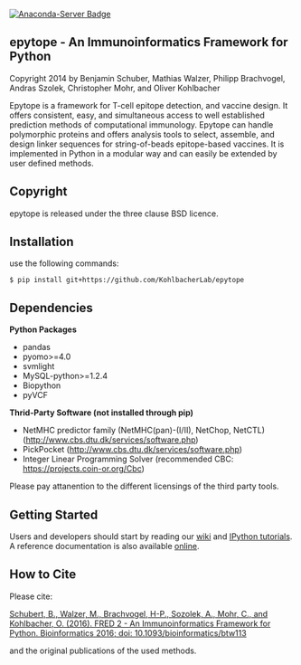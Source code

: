 [![Anaconda-Server Badge](https://anaconda.org/bioconda/fred2/badges/installer/conda.svg)](https://conda.anaconda.org/bioconda)

epytope - An Immunoinformatics Framework for Python
-------------------------------------------------
Copyright 2014 by Benjamin Schuber,  Mathias Walzer, Philipp Brachvogel, Andras Szolek, Christopher Mohr, and Oliver Kohlbacher


Epytope is a framework for T-cell epitope detection, and vaccine design. It  offers consistent, easy, and simultaneous access to well established prediction methods of computational immunology. Epytope can handle polymorphic proteins and offers analysis tools to select, assemble, and design linker sequences for string-of-beads epitope-based vaccines. It is implemented in Python in a modular way and can easily be extended by user defined methods.


Copyright
----------
epytope is released under the three clause BSD licence.

Installation
------------

use the following commands:

    $ pip install git+https://github.com/KohlbacherLab/epytope

Dependencies
------------

**Python Packages**
- pandas
- pyomo>=4.0
- svmlight
- MySQL-python>=1.2.4
- Biopython
- pyVCF

**Thrid-Party Software (not installed through pip)**
   - NetMHC predictor family (NetMHC(pan)-(I/II), NetChop, NetCTL) (http://www.cbs.dtu.dk/services/software.php)
   - PickPocket (http://www.cbs.dtu.dk/services/software.php)
   - Integer Linear Programming Solver (recommended CBC: https://projects.coin-or.org/Cbc)

Please pay attanention to the different licensings of the third party tools.

Getting Started
---------------

Users and developers should start by reading our [wiki](https://github.com/KohlbacherLab/epytope/wiki) and [IPython tutorials](https://github.com/KohlbacherLab/epytope/tree/master/epytope/tutorials).
A reference documentation is also available [online](http://fred2.readthedocs.org/en/latest/).

How to Cite
-----------
Please cite:

[Schubert, B., Walzer, M., Brachvogel, H-P., Sozolek, A., Mohr, C., and Kohlbacher, O. (2016). FRED 2 - An Immunoinformatics Framework for Python. Bioinformatics 2016; doi: 10.1093/bioinformatics/btw113](http://bioinformatics.oxfordjournals.org/content/early/2016/02/26/bioinformatics.btw113.short?rss=1)

and the original publications of the used methods.
